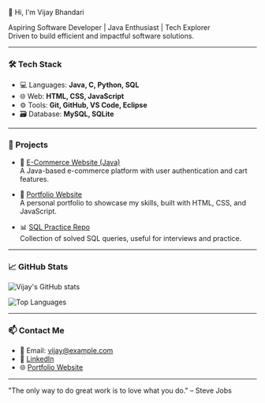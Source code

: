 
👋 Hi, I'm Vijay Bhandari

Aspiring Software Developer | Java Enthusiast | Tech Explorer  
Driven to build efficient and impactful software solutions.

---

### 🛠️ Tech Stack
- 💻 Languages: **Java, C, Python, SQL**
- 🌐 Web: **HTML, CSS, JavaScript**
- ⚙️ Tools: **Git, GitHub, VS Code, Eclipse**
- 🗃️ Database: **MySQL, SQLite**

---

### 🚀 Projects

- 🛒 [E-Commerce Website (Java)](https://github.com/vijaybhandari2002/ecommerce-java)  
  A Java-based e-commerce platform with user authentication and cart features.

- 👤 [Portfolio Website](https://github.com/vijaybhandari2002/portfolio)  
  A personal portfolio to showcase my skills, built with HTML, CSS, and JavaScript.

- 📊 [SQL Practice Repo](https://github.com/vijaybhandari2002/sql-practice)  
  Collection of solved SQL queries, useful for interviews and practice.

---

### 📈 GitHub Stats

![Vijay's GitHub stats](https://github-readme-stats.vercel.app/api?username=vijaybhandari2002&show_icons=true&theme=tokyonight)

![Top Languages](https://github-readme-stats.vercel.app/api/top-langs/?username=vijaybhandari2002&layout=compact&theme=tokyonight)

---

### 📫 Contact Me

- 📧 Email: vijay@example.com  
- 🔗 [LinkedIn](https://linkedin.com/in/your-profile)  
- 🌐 [Portfolio Website](https://your-portfolio-link.com)

---
"The only way to do great work is to love what you do." – Steve Jobs

